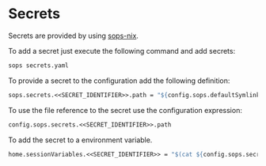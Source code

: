 # Secrets

Secrets are provided by using [sops-nix](https://github.com/Mic92/sops-nix).

To add a secret just execute the following command and add secrets:

```sh
sops secrets.yaml
```

To provide a secret to the configuration add the following definition:

```nix
sops.secrets.<<SECRET_IDENTIFIER>>.path = "${config.sops.defaultSymlinkPath}/<<SECRET_IDENTIFIER>>";
```

To use the file reference to the secret use the configuration expression:

```nix
config.sops.secrets.<<SECRET_IDENTIFIER>>.path
```

To add the secret to a environment variable.

```nix
home.sessionVariables.<<SECRET_IDENTIFIER>> = "$(cat ${config.sops.secrets.w<<SECRET_IDENTIFIER>>.path})";
```
